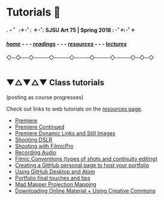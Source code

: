 
# Tutorials 📝

#### .・゜:✧･ﾟ: *✧･ﾟ:* SJSU Art 75 | Spring 2018 *:･ﾟ✧*:･ﾟ✧

#### ***[home](..) - - - [readings](../readings) - - - [resources](/resources) - - - [lectures](/..lectures)***
 ◇─◇──◇────◇────◇────◇────◇────◇─◇─◇
 <br> <br>

## ▼△▼△▼ Class tutorials

(posting as course progresses)

Check out links to web tutorials on the [resources page](../resources).



* [Premiere](01_Premiere)
* [Premiere Continued](01b_PremiereContinued)
* [Premiere Dynamic Links and Still Images](01c_PremiereDynamicLinks)
* [Shooting DSLR](02a_shootingDSLR)
* [Shooting with FilmicPro](02b_shootingFilmicPro)
* [Recording Audio](02c_recordingAudio)
* [Filmic Conventions (types of shots and continuity editing)](02d_filmicConventions)
* [Creating a GitHub personal page to host your portfolio](03a_gitHubPageSetup)
* [Using GitHub Desktop and Atom](03b_gitHubDesktop-atom)
* [Portfolio final touches and tips](03c_finalTouches_portfolioTips)
* [Mad Mapper Projection Mapping](04a_MadMapper)
* [Downloading Online Material + Using Creative Commons](Creative_Commons)
